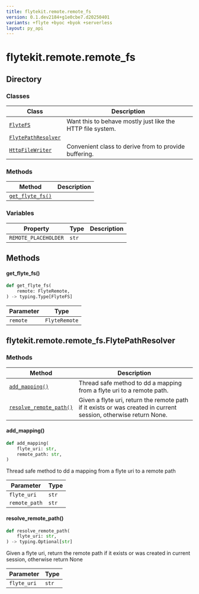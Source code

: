 ```yaml
---
title: flytekit.remote.remote_fs
version: 0.1.dev2184+g1e0cbe7.d20250401
variants: +flyte +byoc +byok +serverless
layout: py_api
---
```


# flytekit.remote.remote_fs

## Directory

### Classes

| Class | Description |
|-|-|
| [`FlyteFS`](.././flytekit.remote.remote_fs#flytekitremoteremote_fsflytefs) | Want this to behave mostly just like the HTTP file system. |
| [`FlytePathResolver`](.././flytekit.remote.remote_fs#flytekitremoteremote_fsflytepathresolver) |  |
| [`HttpFileWriter`](.././flytekit.remote.remote_fs#flytekitremoteremote_fshttpfilewriter) | Convenient class to derive from to provide buffering. |

### Methods

| Method | Description |
|-|-|
| [`get_flyte_fs()`](#get_flyte_fs) |  |


### Variables

| Property | Type | Description |
|-|-|-|
| `REMOTE_PLACEHOLDER` | `str` |  |

## Methods

#### get_flyte_fs()

```python
def get_flyte_fs(
    remote: FlyteRemote,
) -> typing.Type[FlyteFS]
```
| Parameter | Type |
|-|-|
| `remote` | `FlyteRemote` |

## flytekit.remote.remote_fs.FlytePathResolver

### Methods

| Method | Description |
|-|-|
| [`add_mapping()`](#add_mapping) | Thread safe method to dd a mapping from a flyte uri to a remote path. |
| [`resolve_remote_path()`](#resolve_remote_path) | Given a flyte uri, return the remote path if it exists or was created in current session, otherwise return None. |


#### add_mapping()

```python
def add_mapping(
    flyte_uri: str,
    remote_path: str,
)
```
Thread safe method to dd a mapping from a flyte uri to a remote path


| Parameter | Type |
|-|-|
| `flyte_uri` | `str` |
| `remote_path` | `str` |

#### resolve_remote_path()

```python
def resolve_remote_path(
    flyte_uri: str,
) -> typing.Optional[str]
```
Given a flyte uri, return the remote path if it exists or was created in current session, otherwise return None


| Parameter | Type |
|-|-|
| `flyte_uri` | `str` |

